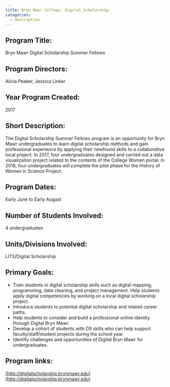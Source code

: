 ```yaml
---
title: Bryn Mawr College, Digital Scholarship
categories:
  - description
---
```


## Program Title: 
Bryn Mawr Digital Scholarship Summer Fellows

## Program Directors:
Alicia Peaker, Jessica Linker

## Year Program Created: 
2017

## Short Description: 
The Digital Scholarship Summer Fellows program is an opportunity for Bryn Mawr undergraduates to learn digital scholarship methods and gain professional experience by applying their newfound skills to a collaborative local project. In 2017, four undergraduates designed and carried out a data visualization project related to the contents of the College Women portal. In 2018, four undergraduates will complete the pilot phase for the History of Women in Science Project. 

## Program Dates: 
Early June to Early August

## Number of Students Involved: 
4 undergraduates

## Units/Divisions Involved:
LITS/Digital Scholarship

## Primary Goals: 
* Train students in digital scholarship skills such as digital mapping, programming, data cleaning, and project management.  Help students apply digital competencies by working on a local digital scholarship project.
* Introduce students to potential digital scholarship and related career paths.
* Help students to consider and build a professional online identity through Digital Bryn Mawr.
* Develop a cohort of students with DS skills who can help support faculty/staff/student projects during the school year.
* Identify challenges and opportunities of Digital Bryn Mawr for undergraduates.

## Program links:
[http://digitalscholarship.brynmawr.edu](http://digitalscholarship.brynmawr.edu)
